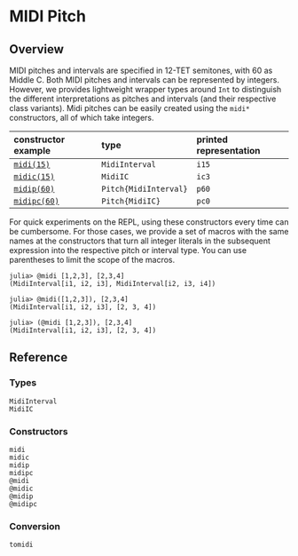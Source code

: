 # MIDI Pitch

## Overview

MIDI pitches and intervals are specified in 12-TET semitones, with 60 as Middle C.
Both MIDI pitches and intervals can be represented by integers.
However, we provides lightweight wrapper types around `Int` to distinguish
the different interpretations as pitches and intervals (and their respective class variants).
Midi pitches can be easily created using the `midi*` constructors, all of which take integers.

| constructor example  | type                  | printed representation |
|:---------------------|:----------------------|:-----------------------|
| [`midi(15)`](@ref)   | `MidiInterval`        | `i15`                  |
| [`midic(15)`](@ref)  | `MidiIC`              | `ic3`                  |
| [`midip(60)`](@ref)  | `Pitch{MidiInterval}` | `p60`                  |
| [`midipc(60)`](@ref) | `Pitch{MidiIC}`       | `pc0`                  |

For quick experiments on the REPL, using these constructors every time can be cumbersome.
For those cases, we provide a set of macros with the same names at the constructors
that turn all integer literals in the subsequent expression
into the respective pitch or interval type.
You can use parentheses to limit the scope of the macros.

```julia-repl
julia> @midi [1,2,3], [2,3,4]
(MidiInterval[i1, i2, i3], MidiInterval[i2, i3, i4])

julia> @midi([1,2,3]), [2,3,4]
(MidiInterval[i1, i2, i3], [2, 3, 4])

julia> (@midi [1,2,3]), [2,3,4]
(MidiInterval[i1, i2, i3], [2, 3, 4])
```

## Reference

### Types

```@docs
MidiInterval
MidiIC
```

### Constructors

```@docs
midi
midic
midip
midipc
@midi
@midic
@midip
@midipc
```

### Conversion

```@docs
tomidi
```
